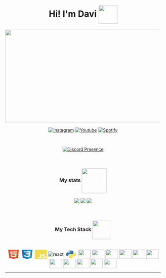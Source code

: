 
<h1 align="center">
 Hi! I'm Davi 
 <img align= "center" height="60" width="60" src="https://media.tenor.com/-hWWcfwUzTAAAAAj/when-you.gif">
</h1>
<div align="center">


<img height= "300" width= "1000" src="https://media1.tenor.com/m/KHhdyO2B0r0AAAAd/rain-anime.gif"></img>

 
[![Instagram](https://img.shields.io/badge/Instagram-E4405F?style=for-the-badge&logo=instagram&logoColor=white)](https://www.instagram.com/davimarcio_ofc/)
[![Youtube](https://img.shields.io/badge/YouTube-FF0000?style=for-the-badge&logo=youtube&logoColor=white)](https://www.youtube.com/@Ghostzyvy)
[![Spotify](https://img.shields.io/badge/Spotify-1ED760?style=for-the-badge&logo=spotify&logoColor=white)](https://open.spotify.com/user/davi532?si=45251bd8457247ed&nd=1&dlsi=8fb15879d56c428f)

</div><br/>
<div align="center">
 
[![Discord Presence](https://lanyard.cnrad.dev/api/920134506181193739?&bg=282A36)](https://discord.com/users/920134506181193739)

</div></br>

<h3 align="center">
  My stats 
 <img align= "center" height="80" width="80" src="https://media.tenor.com/WCXHO9M14MkAAAAj/clap-bocchi.gif">
</h3>

<div align="center">

![](http://github-profile-summary-cards.vercel.app/api/cards/profile-details?username=DaviMarcio&theme=dracula)
![](http://github-profile-summary-cards.vercel.app/api/cards/stats?username=DaviMarcio&theme=dracula)
![](http://github-profile-summary-cards.vercel.app/api/cards/repos-per-language?username=Davimarcio&theme=dracula)
</div></br>




<h3 align="center" >
  My Tech Stack 
 <img align= "center" height="60" width="60" src="https://media.tenor.com/TcrzssE_SwMAAAAj/anime-waifu.gif">
</h3>
<div style="display: inline-block" align="center"><br/>
  <img align="center" alt="HTML" height="30" width="40" src="https://raw.githubusercontent.com/devicons/devicon/master/icons/html5/html5-original.svg">
  <img align="center" alt="CSS" height="30" width="40" src="https://raw.githubusercontent.com/devicons/devicon/master/icons/css3/css3-original.svg">
  <img align="center" alt="Js" height="30" width="40" src="https://raw.githubusercontent.com/devicons/devicon/master/icons/javascript/javascript-plain.svg">
  <img align="center" alt="react" height="30" width="40" src="https://cdn.jsdelivr.net/gh/devicons/devicon/icons/react/react-original.svg" />
  <img align="center" alt="Python" height="30" width="40" src="https://raw.githubusercontent.com/devicons/devicon/master/icons/python/python-original.svg">
  <img align="center" height="30" width="40" src="https://cdn.jsdelivr.net/gh/devicons/devicon@latest/icons/figma/figma-original.svg" />
  <img align="center" height="30" width="40" src="https://cdn.jsdelivr.net/gh/devicons/devicon@latest/icons/git/git-original.svg"/>
  <img align="center" height="30" width="40" src="https://cdn.jsdelivr.net/gh/devicons/devicon@latest/icons/linux/linux-original.svg" />
  <img align="center" height="30" width="40" src="https://cdn.jsdelivr.net/gh/devicons/devicon@latest/icons/archlinux/archlinux-original.svg" />
  <img align="center" height="30" width="40" src="https://cdn.jsdelivr.net/gh/devicons/devicon@latest/icons/windows11/windows11-original.svg" />
  <img align="center" height="30" width="40" src="https://cdn.jsdelivr.net/gh/devicons/devicon@latest/icons/tailwindcss/tailwindcss-original.svg" />
  <img align="center" height="30" width="40" src="https://cdn.jsdelivr.net/gh/devicons/devicon@latest/icons/vscode/vscode-original.svg" />
  <img align="center" height="30" width="40" src="https://cdn.jsdelivr.net/gh/devicons/devicon@latest/icons/ohmyzsh/ohmyzsh-original.svg" />
  <img align="center" height="30" width="40" src="https://cdn.jsdelivr.net/gh/devicons/devicon@latest/icons/notion/notion-original.svg" />
  <img align="center" height="30" width="40" src="https://upload.wikimedia.org/wikipedia/commons/1/10/2023_Obsidian_logo.svg" />
  <img align="center" height="30" width="40" src="https://cdn.jsdelivr.net/gh/devicons/devicon@latest/icons/photoshop/photoshop-original.svg" />
  
  



</div></br>

<div align="center">


---
</div>




  

